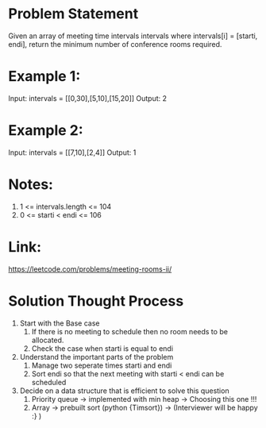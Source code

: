 # Problem Statement

Given an array of meeting time intervals intervals where intervals[i] = [starti, endi], return the minimum number of conference rooms required.

# Example 1:

Input: intervals = [[0,30],[5,10],[15,20]]
Output: 2

# Example 2:

Input: intervals = [[7,10],[2,4]]
Output: 1

# Notes:

1. 1 <= intervals.length <= 104
2. 0 <= starti < endi <= 106

# Link: 

https://leetcode.com/problems/meeting-rooms-ii/

#  Solution Thought Process

1. Start with the Base case 
   1. If there is no meeting to schedule then no room needs to be allocated.
   2. Check the case when starti is equal to endi 
2. Understand the important parts of the problem
   1. Manage two seperate times starti and endi 
   2. Sort endi so that the next meeting with starti < endi can be scheduled
3. Decide on a data structure that is efficient to solve this question 
   1. Priority queue -> implemented with min heap -> Choosing this one !!!
   2. Array -> prebuilt sort (python {Timsort}) -> (Interviewer will be happy :} )
   

   